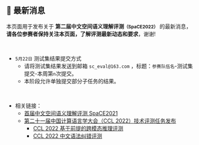 
<br/>

## 📮 最新消息

<p class="text-center">本页面用于发布关于 <strong>第二届中文空间语义理解评测<small>（SpaCE2022）</small></strong> 的最新消息，<br/><span style="color:var(--notice-red)"><strong>请各位参赛者保持关注本页面，了解评测最新动态和要求</strong></span>，谢谢!</p>

<br/>

- `5月22日` 测试集结果提交方式
  - 请将测试集结果发送到邮箱 `sc_eval@163.com` ，标题：`参赛队伍名`-测试集提交-本周第`n`次提交。
  - 本阶段允许单独提交部分子任务的结果。

<br/>

- 相关链接：
  - [首届中文空间语义理解评测 SpaCE2021](https://github.com/2030NLP/SpaCE2021)
  - [第二十一届中国计算语言学大会（CCL 2022）技术评测任务发布](http://www.cips-cl.org/static/CCL2022/cclEval/taskEvaluation/index.html)
    - [CCL 2022 基于前提的跨模态推理评测](https://2030nlp.github.io/PMR/evaluation.html)
    - [CCL 2022 中文语法纠错评测](https://github.com/blcuicall/CCL2022-CGEC)
